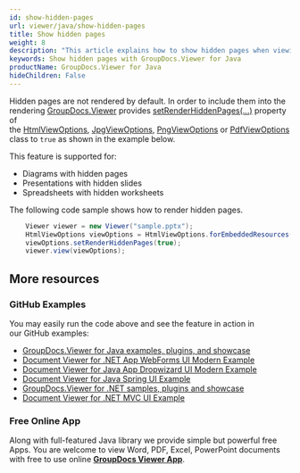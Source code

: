 ```yaml
---
id: show-hidden-pages
url: viewer/java/show-hidden-pages
title: Show hidden pages
weight: 8
description: "This article explains how to show hidden pages when viewing documents with GroupDocs.Viewer within your Java applications."
keywords: Show hidden pages with GroupDocs.Viewer for Java
productName: GroupDocs.Viewer for Java
hideChildren: False
---
```

Hidden pages are not rendered by default. In order to include them into the rendering [GroupDocs.Viewer](https://products.groupdocs.com/viewer) provides [setRenderHiddenPages(...)](https://apireference.groupdocs.com/viewer/java/com.groupdocs.viewer.options/BaseViewOptions#setRenderHiddenPages(boolean)) property of the [HtmlViewOptions](https://apireference.groupdocs.com/viewer/java/com.groupdocs.viewer.options/HtmlViewOptions), [JpgViewOptions](https://apireference.groupdocs.com/viewer/java/com.groupdocs.viewer.options/JpgViewOptions), [PngViewOptions](https://apireference.groupdocs.com/viewer/java/com.groupdocs.viewer.options/PngViewOptions) or [PdfViewOptions](https://apireference.groupdocs.com/viewer/java/com.groupdocs.viewer.options/PdfViewOptions) class to `true` as shown in the example below.

This feature is supported for:

*   Diagrams with hidden pages
*   Presentations with hidden slides
*   Spreadsheets with hidden worksheets

The following code sample shows how to render hidden pages.

```java
    Viewer viewer = new Viewer("sample.pptx");
    HtmlViewOptions viewOptions = HtmlViewOptions.forEmbeddedResources();
    viewOptions.setRenderHiddenPages(true);
    viewer.view(viewOptions);
```

## More resources
### GitHub Examples
You may easily run the code above and see the feature in action in our GitHub examples:
*   [GroupDocs.Viewer for Java examples, plugins, and showcase](https://github.com/groupdocs-viewer/GroupDocs.Viewer-for-Java)
*   [Document Viewer for .NET App WebForms UI Modern Example](https://github.com/groupdocs-viewer/GroupDocs.Viewer-for-Java-WebForms)    
*   [Document Viewer for Java App Dropwizard UI Modern Example](https://github.com/groupdocs-viewer/GroupDocs.Viewer-for-Java-Dropwizard)    
*   [Document Viewer for Java Spring UI Example](https://github.com/groupdocs-viewer/GroupDocs.Viewer-for-Java-Spring)
*   [GroupDocs.Viewer for .NET samples, plugins and showcase](https://github.com/groupdocs-viewer/GroupDocs.Viewer-for-.NET)
*   [Document Viewer for .NET MVC UI Example](https://github.com/groupdocs-viewer/GroupDocs.Viewer-for-Java-MVC)     

### Free Online App
Along with full-featured Java library we provide simple but powerful free Apps.
You are welcome to view Word, PDF, Excel, PowerPoint documents with free to use online **[GroupDocs Viewer App](https://products.groupdocs.app/viewer)**.